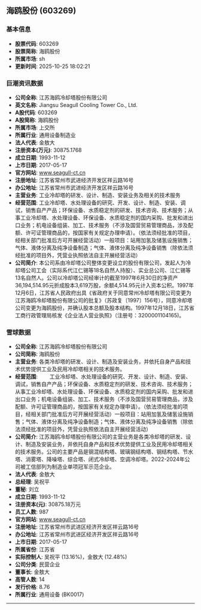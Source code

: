 ## 海鸥股份 (603269)

### 基本信息

- **股票代码**: 603269
- **股票简称**: 海鸥股份
- **所属市场**: sh
- **更新时间**: 2025-10-25 18:02:21

### 巨潮资讯数据

- **公司全称**: 江苏海鸥冷却塔股份有限公司
- **英文名称**: Jiangsu Seagull Cooling Tower Co., Ltd.
- **A股代码**: 603269
- **A股简称**: 海鸥股份
- **所属市场**: 上交所
- **所属行业**: 通用设备制造业
- **法人代表**: 金敖大
- **注册资本(万元)**: 30875.1768
- **成立日期**: 1993-11-12
- **上市日期**: 2017-05-17
- **官方网站**: www.seagull-ct.cn
- **注册地址**: 江苏省常州市武进经济开发区祥云路16号
- **办公地址**: 江苏省常州市武进经济开发区祥云路16号
- **主营业务**: 工业冷却塔的研发、设计、制造、安装业务及相关的技术服务
- **经营范围**: 工业冷却塔、水处理设备的研究、开发、设计、制造、安装、调试，销售自产产品；环保设备、水质稳定剂的研发、技术咨询、技术服务；从事工业冷却塔、水处理设备、环保设备、水质稳定剂的国内采购、批发和进出口业务；机电设备组装、加工、技术服务（不涉及国营贸易管理商品，涉及配额、许可证管理商品的，按国家有关规定办理申请）。（依法须经批准的项目，经相关部门批准后方可开展经营活动）一般项目：站用加氢及储氢设施销售；气体、液体分离及纯净设备制造；气体、液体分离及纯净设备销售（除依法须经批准的项目外，凭营业执照依法自主开展经营活动）
- **公司简介**: 本公司系由冷却塔公司整体变更设立的股份有限公司，发起人为冷却塔公司工会（实际系代江仁锡等18名自然人持股）、实业总公司、江仁锡等13名自然人。公司以冷却塔公司经审计的截至1997年6月30日的净资产36,194,514.95元折成股本3,619万股，余额4,514.95元计入资本公积。1997年12月6日，江苏省人民政府出具《省政府关于同意常州冷却塔有限公司变更为江苏海鸥冷却塔股份有限公司的批复》（苏政复〔1997〕156号），同意冷却塔公司变更为海鸥股份，并确认股本总额及股本结构。1997年12月18日，江苏省工商行政管理局核发《企业法人营业执照》（注册号：3200001104165)。

### 雪球数据

- **公司全称**: 江苏海鸥冷却塔股份有限公司
- **公司简称**: 海鸥股份
- **主营业务**: 各类冷却塔的研发、设计、制造及安装业务，并依托自身产品和技术优势提供工业及民用冷却塔相关的技术服务。
- **经营范围**: 　　工业冷却塔、水处理设备的研究、开发、设计、制造、安装、调试，销售自产产品；环保设备、水质稳定剂的研发、技术咨询、技术服务；从事工业冷却塔、水处理设备、环保设备、水质稳定剂的国内采购、批发和进出口业务；机电设备组装、加工、技术服务（不涉及国营贸易管理商品，涉及配额、许可证管理商品的，按国家有关规定办理申请）。（依法须经批准的项目，经相关部门批准后方可开展经营活动）一般项目：站用加氢及储氢设施销售；气体、液体分离及纯净设备制造；气体、液体分离及纯净设备销售（除依法须经批准的项目外，凭营业执照依法自主开展经营活动）
- **公司简介**: 江苏海鸥冷却塔股份有限公司的主营业务是各类冷却塔的研发、设计、制造及安装业务，并依托自身产品和技术优势提供工业及民用冷却塔相关的技术服务。公司的主要产品是钢混结构塔、玻璃钢结构塔、钢结构塔、节水塔、消雾塔、降噪塔、综合塔、闭式冷却塔、空调冷却塔。2022-2024年公司被工信部列为制造业单项冠军示范企业。
- **法人代表**: 金敖大
- **总经理**: 吴祝平
- **董秘**: 刘立
- **成立日期**: 1993-11-12
- **注册资本(元)**: 30875.18万元
- **员工人数**: 987
- **官方网站**: www.seagull-ct.cn
- **注册地址**: 江苏省常州市武进区经济开发区祥云路16号
- **办公地址**: 江苏省常州市武进区经济开发区祥云路16号
- **上市日期**: 2017-05-17
- **所属省份**: 江苏省
- **实际控制人**: 吴祝平 (13.16%)，金敖大 (12.48%)
- **公司分类**: 民营企业
- **董事长**: 金敖大
- **高管人数**: 14
- **发行价格**: 8.76
- **所属行业**: 通用设备 (BK0017)

---
